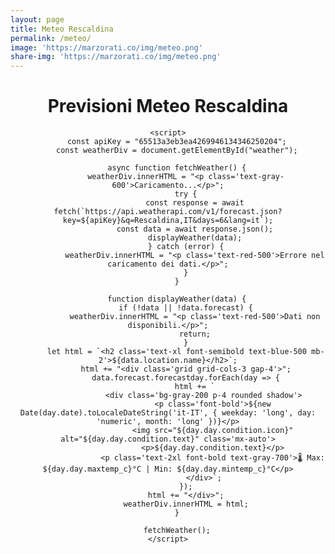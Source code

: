 ```yaml
---
layout: page
title: Meteo Rescaldina
permalink: /meteo/
image: 'https://marzorati.co/img/meteo.png'
share-img: 'https://marzorati.co/img/meteo.png'
---
```



<html lang="it">
<head>
    <meta charset="UTF-8">
    <meta name="viewport" content="width=device-width, initial-scale=1.0">
    <script src="https://cdn.tailwindcss.com"></script>
</head>

<center>

<body class="bg-gray-100 flex flex-col items-center p-6">
    <div class="bg-white shadow-lg rounded-lg p-6 max-w-3xl w-full">
        <h1 class="text-2xl font-bold text-center text-blue-600 mb-4">Previsioni Meteo Rescaldina</h1>
        <div id="weather" class="text-center"></div>
    </div>

    <script>
        const apiKey = "65513a3eb3ea4269946134346250204";
        const weatherDiv = document.getElementById("weather");

        async function fetchWeather() {
            weatherDiv.innerHTML = "<p class='text-gray-600'>Caricamento...</p>";
            try {
                const response = await fetch(`https://api.weatherapi.com/v1/forecast.json?key=${apiKey}&q=Rescaldina,IT&days=6&lang=it`);
                const data = await response.json();
                displayWeather(data);
            } catch (error) {
                weatherDiv.innerHTML = "<p class='text-red-500'>Errore nel caricamento dei dati.</p>";
            }
        }

        function displayWeather(data) {
            if (!data || !data.forecast) {
                weatherDiv.innerHTML = "<p class='text-red-500'>Dati non disponibili.</p>";
                return;
            }
            let html = `<h2 class='text-xl font-semibold text-blue-500 mb-2'>${data.location.name}</h2>`;
            html += "<div class='grid grid-cols-3 gap-4'>";
            data.forecast.forecastday.forEach(day => {
                html += `
                    <div class='bg-gray-200 p-4 rounded shadow'>
                        <p class='font-bold'>${new Date(day.date).toLocaleDateString('it-IT', { weekday: 'long', day: 'numeric', month: 'long' })}</p>
                        <img src="${day.day.condition.icon}" alt="${day.day.condition.text}" class='mx-auto'>
                        <p>${day.day.condition.text}</p>
                        <p class='text-2xl font-bold text-gray-700'>🌡 Max: ${day.day.maxtemp_c}°C | Min: ${day.day.mintemp_c}°C</p>
                    </div>`;
            });
            html += "</div>";
            weatherDiv.innerHTML = html;
        }

        fetchWeather();
    </script>
	
</center>
	
</body>
</html>


